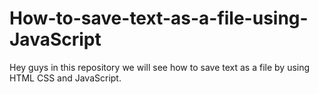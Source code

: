 # How-to-save-text-as-a-file-using-JavaScript
Hey guys in this repository we will see how to save text as a file by using HTML CSS and JavaScript. 
